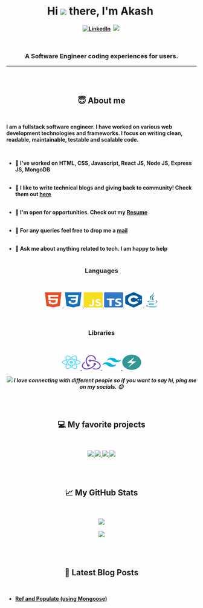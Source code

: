 ## <h1 align="center"><b>Hi <img src="https://raw.githubusercontent.com/MartinHeinz/MartinHeinz/master/wave.gif" width="30px"> there, I'm Akash <img src="" alt="" width="30"></h1>

<p align="center">
<a href="https://www.linkedin.com/in/akashmehrotra29/"><img src="https://img.shields.io/badge/linkedin-%230077B5.svg?&style=for-the-badge&logo=linkedin&logoColor=white" alt="LinkedIn" /></a>&nbsp;
<!-- <a href=""><img src="https://img.shields.io/badge/-PORTFOLIO-%23ff69b4&?style=for-the-badge&?color=ff69b4 alt="Portfolio" /></a>&nbsp; -->
<!-- <a href=""><img src="https://img.shields.io/badge/Twitter-1DA1F2?style=for-the-badge&logo=twitter&logoColor=white" alt="Twitter" /></a>&nbsp; -->
<a href=""><img src="https://img.shields.io/badge/Hashnode-2962FF?style=for-the-badge&logo=hashnode&logoColor=white alt="HashNode" /></a>&nbsp;
</p>
<br />

### <p align="center">A Software Engineer coding experiences for users.</p>

---

<br />
<br />

<h2 align="center">😇 About me</h2>
<br />

<p> I am a fullstack software engineer. I have worked on various web development technologies and frameworks. I focus on writing clean, readable, maintainable, testable and scalable code.</p> <br/>

- 🔭 I've worked on HTML, CSS, Javascript, React JS, Node JS, Express JS, MongoDB <br /><br />

- 📝 I like to write technical blogs and giving back to community! Check them out [here](#blogs)<br /><br />

- 📄 I'm open for opportunities. Check out my [Resume](https://rebrand.ly/rlz8pu3)<br /><br />

- 📧 For any queries feel free to drop me a [mail](mailto:akashmehrotra29@gmail.com)<br /><br />

- 💬 Ask me about anything related to tech. I am happy to help<br /> <br/>

<h3 align="center"> Languages</h3>
</p>
<br />

<p align="center">
<a href="https://developer.mozilla.org/en-US/docs/Web/HTML" target="_blank"> <img src="./images/html5.svg" alt="html5" width="50" height="40"/> </a>
<a href="https://developer.mozilla.org/en-US/docs/Web/CSS" target="_blank"> <img src="./images/css3.svg" alt="css3" width="50" height="40"/> </a>
<a href="https://developer.mozilla.org/en-US/docs/Web/JavaScript" target="_blank"> <img src="./images/javascript.svg" alt="javascript" width="50" height="40"/> </a>
<a href="https://www.typescriptlang.org/" target="_blank"> <img src="./images/typescript.svg" alt="typescript" width="50" height="40"/> </a>
<a href="" target="_blank"> <img src="./images/cplusplus.svg" alt="c++" width="50" height="40"/> </a>
<a href="https://docs.oracle.com/en/java/" target="_blank"> <img src="./images/java.svg" alt="java" width="40" height="40"/> </a>
</p>
<br />

<h3 align="center">Libraries</h3>
<br />

<p align="center">
<a href="https://reactjs.org/" target="_blank"> <img src="https://raw.githubusercontent.com/akashmehrotra29/akashmehrotra29/master/images/react.svg" alt="React" width="50" height="40" /> </a>
<a href="https://redux.js.org/" target="_blank"> <img src="https://raw.githubusercontent.com/akashmehrotra29/akashmehrotra29/master/images/redux.svg" alt="Redux" width="50" height="40" /> </a>
<a href="https://tailwindcss.com/" target="_blank"> <img src="https://raw.githubusercontent.com/akashmehrotra29/akashmehrotra29/master/images/tailwindcss.svg" alt="Tailwind" width="50" height="40" /> </a>
<a href="https://chakra-ui.com/" target="_blank"> <img src="https://raw.githubusercontent.com/akashmehrotra29/akashmehrotra29/master/images/chakraui.svg" alt="ChakraUI" width="50" height="40" /> </a>
</p>

<p align="center">
<img src="https://media.giphy.com/media/LnQjpWaON8nhr21vNW/giphy.gif" width="60"> <em><b>I love connecting with different people</b> so if you want to say <b>hi, ping me on my socials.</b> 😊</em>
</p>
<br />
<br />

<h2 align="center">💻 My favorite projects</h2>
<br />

<p align=center>
<a href="https://github.com/akashmehrotra29/cape-share/tree/development">
  <img align="" src="https://github-readme-stats.vercel.app/api/pin/?username=akashmehrotra29&repo=cape-share&show_owner=true&cache_seconds=1800&theme=github_dark"/>
</a>

<a href="https://github.com/akashmehrotra29/cape-quizzes/tree/development">
  <img align="" src="https://github-readme-stats.vercel.app/api/pin/?username=akashmehrotra29&repo=cape-quizzes&show_owner=true&cache_seconds=1800&theme=github_dark"/>
</a>

<a href="https://github.com/akashmehrotra29/cape-watch">
  <img align="" src="https://github-readme-stats.vercel.app/api/pin/?username=akashmehrotra29&repo=cape-watch&show_owner=true&cache_seconds=1800&theme=github_dark"/>
</a>

<a href="https://github.com/akashmehrotra29/cape-shop/tree/development">
  <img align="" src="https://github-readme-stats.vercel.app/api/pin/?username=akashmehrotra29&repo=cape-shop&show_owner=true&cache_seconds=1800&theme=github_dark"/>
</a>
</p>
<br />
<br />

<h2 align="center">📈 My GitHub Stats</h2>
<br />
<p align="center">
<img src="https://github-readme-stats.vercel.app/api?username=akashmehrotra29&hide=contribs,issues&count_private=true&show_icons=true&theme=github_dark" width="400"/>
</p>
<p align="center">
<img src="https://github-readme-stats.vercel.app/api/top-langs/?username=akashmehrotra29&langs_count=10&layout=compact&theme=github_dark" width="400" />
</p>
<br />
<br />

<h2 align="center"><a name="blogs"></a>📕 Latest Blog Posts</h2>
<br />

- [Ref and Populate (using Mongoose)](https://www.notion.so/Ref-and-Populate-using-Mongoose-f5830ea29bbb4e7bb6ac1f2793ed9660)

<!--
**akashmehrotra29/akashmehrotra29** is a ✨ _special_ ✨ repository because its `README.md` (this file) appears on your GitHub profile.

Here are some ideas to get you started:

- 🔭 I’m currently working on ...
- 🌱 I’m currently learning ...
- 👯 I’m looking to collaborate on ...
- 🤔 I’m looking for help with ...
- 💬 Ask me about ...
- 📫 How to reach me: ...
- 😄 Pronouns: ...
- ⚡ Fun fact: ...
-->
